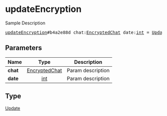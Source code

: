 # updateEncryption

Sample Description

<pre>
<a href="../constructor/updateEncryption.md">updateEncryption</a>#b4a2e88d chat:<a href="../type/EncryptedChat.md">EncryptedChat</a> date:<a href="../type/int.md">int</a> = <a href="../type/Update.md">Update</a>;
</pre>

## Parameters

| Name | Type | Description |
|------|:----:|-------------|
| **chat** | [EncryptedChat](../type/EncryptedChat.md) | Param description |
| **date** | [int](../type/int.md) | Param description |

## Type

[Update](../type/Update.md)
